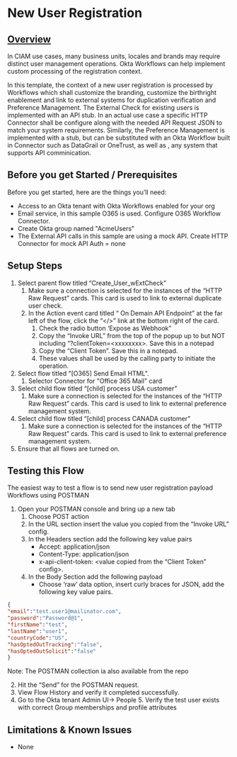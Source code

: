 # **New User Registration** 


## <span style="text-decoration:underline;">Overview</span>

In CIAM use cases, many business units, locales and brands may require distinct user management operations. Okta Workflows can help implement custom processing of the registration context. 

In this template, the context of a new user registration is processed by Workflows which shall customize the branding, customize the birthright enablement and link to external systems for duplication verification and Preference Management.
The External Check for existing users is implemented with an API stub. In an actual use case a specific HTTP Connector shall be configure along with the needed API Request JSON to match your system requirements. Similarly, the Preference Management 
is implemented with a stub, but can be substituted with an Okta Workflow built in Connector such as DataGrail or OneTrust, as well as , any system that supports API comminication.


## Before you get Started / Prerequisites

Before you get started, here are the things you’ll need:



*   Access to an Okta tenant with Okta Workflows enabled for your org 
*   Email service, in this sample O365 is used. Configure O365 Workflow Connector.
*   Create Okta group named "AcmeUsers"
*   The External API calls in this sample are using a mock API. Create HTTP Connector for mock API Auth = none


## Setup Steps



1. Select  parent flow titled “Create_User_wExtCheck”
    1. Make sure a connection is selected for the instances of the “HTTP Raw Request” cards. This card is used to link to external duplicate user check.
	2. In the Action event card titled “ On Demain API Endpoint”  at the far left of the flow, click the “&lt;/>” link at the bottom right of the card.
		1. Check the radio button ‘Expose as Webhook”
		2. Copy the “Invoke URL” from the top of the popup up to but NOT including “?clientToken=&lt;xxxxxxxx>. Save this in a notepad
		3. Copy the “Client Token”. Save this in a notepad.
		4. These values shall be used by the calling party to initiate the operation.
2. Select flow titled "[O365] Send Email HTML".
    1. Selector Connector for "Office 365 Mail" card
3. Select child flow titled “[child] process USA customer”
    1. Make sure a connection is selected for the instances of the “HTTP Raw Request” cards. This card is used to link to external preference management system.
4. Select child flow titled “[child] process CANADA customer”
    1. Make sure a connection is selected for the instances of the “HTTP Raw Request” cards. This card is used to link to external preference management system.	
3. Ensure that all flows are turned on.


## Testing this Flow

The easiest way to test a flow is to send new user registration payload Workflows using POSTMAN



1. Open your POSTMAN console and bring up a new tab
    1. Choose POST action
    2. In the URL section insert the value you copied from the “Invoke URL” config.
    3. In the Headers section add the following key value pairs
        * Accept: application/json
        * Content-Type: application/json
        * x-api-client-token: &lt;value copied from the “Client Token” config>.
    4. In the Body Section add the following payload
        * Choose ‘raw’ data option, insert curly braces for JSON, add the following key value pairs.

```json
{
"email":"test.user1@mailinator.com",
"password":"Password@1",
"firstName":"test",
"lastName":"user1",
"countryCode":"US",
"hasOptedOutTracking":"false",
"hasOptedOutSolicit":"false"
}
```
Note: The POSTMAN collection ia also available from the repo

2. Hit the “Send” for the POSTMAN request.
3. View Flow History and verify it completed successfully.
4. Go to the Okta tenant Admin UI-> People
    5. Verify the test user exists with correct Group memberships and profile attributes 


## Limitations & Known Issues



*   None
